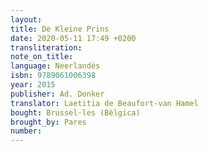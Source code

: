 ```yaml
---
layout:
title: De Kleine Prins
date: 2020-05-11 17:49 +0200
transliteration:
note_on_title:
language: Neerlandès
isbn: 9789061006398
year: 2015
publisher: Ad. Donker
translator: Laetitia de Beaufort-van Hamel
bought: Brussel·les (Bèlgica)
brought_by: Pares
number:
---
```

